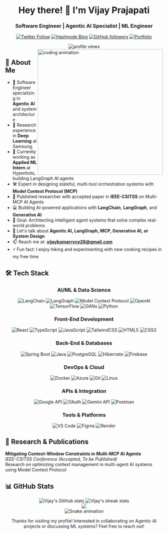 <div align="center">
  
# Hey there! 👋 I'm Vijay Prajapati

### Software Engineer | Agentic AI Specialist | ML Engineer

[![Twitter Follow](https://img.shields.io/twitter/follow/vijayk_360?logo=twitter&style=for-the-badge)](https://twitter.com/vijayk_360)
[![Hashnode Blog](https://img.shields.io/badge/Hashnode-Blog-2962FF?style=for-the-badge&logo=hashnode)](https://vijayprajapati.hashnode.dev/)
[![GitHub followers](https://img.shields.io/github/followers/vijay-2005?logo=github&style=for-the-badge)](https://github.com/vijay-2005)
[![Portfolio](https://img.shields.io/badge/Portfolio-vijay.software-00C853?style=for-the-badge&logo=google-chrome&logoColor=white)](https://www.vijay.software)

<img src="https://komarev.com/ghpvc/?username=vijay-2005&label=Profile%20views&color=0e75b6&style=flat" alt="profile views" />

</div>

<img align="right" width="400" src="https://raw.githubusercontent.com/gist/MedRedha/fd8e2481bde2610c96b9aafde543879c/raw/88624e8d31c4295973dcb7c900dacf0edc0a6d99/coding.gif" alt="coding animation">

## 💫 About Me
- 🤖 Software Engineer specializing in **Agentic AI** and system architecture
- 🔬 Research experience in **Deep Learning** at Samsung.
- 🚀 Currently working as **Applied ML Intern** at Hyperbots, building LangGraph AI agents
- 🛠️ Expert in designing stateful, multi-tool orchestration systems with **Model Context Protocol (MCP)**
- 📝 Published researcher with accepted paper in **IEEE-CSITSS** on Multi-MCP AI Agents
- 💻 Building AI-powered applications with **LangChain**, **LangGraph**, and **Generative AI**
- 🎯 Goal: Architecting intelligent agent systems that solve complex real-world problems
- 💬 Let's talk about **Agentic AI, LangGraph, MCP, Generative AI, or System Design**
- 📫 Reach me at: **vijaykumarrvce26@gmail.com**
- ⚡ Fun fact: I enjoy hiking and experimenting with new cooking recipes in my free time

## 🛠️ Tech Stack
<div align="center">

  ### AI/ML & Data Science
  
  ![LangChain](https://img.shields.io/badge/LangChain-121212?style=for-the-badge&logo=chainlink&logoColor=white)
  ![LangGraph](https://img.shields.io/badge/LangGraph-FF6B6B?style=for-the-badge&logo=graphql&logoColor=white)
  ![Model Context Protocol](https://img.shields.io/badge/MCP-4A90E2?style=for-the-badge&logo=protocol&logoColor=white)
  ![OpenAI](https://img.shields.io/badge/OpenAI-412991?style=for-the-badge&logo=openai&logoColor=white)
  ![TensorFlow](https://img.shields.io/badge/TensorFlow-FF6F00?style=for-the-badge&logo=tensorflow&logoColor=white)
  ![GANs](https://img.shields.io/badge/Generative_AI-00D9FF?style=for-the-badge&logo=ai&logoColor=black)
  ![Python](https://img.shields.io/badge/Python-3776AB?style=for-the-badge&logo=python&logoColor=white)

  ### Front-End Development
  
  ![React](https://img.shields.io/badge/React-61DAFB?style=for-the-badge&logo=react&logoColor=black)
  ![TypeScript](https://img.shields.io/badge/TypeScript-3178C6?style=for-the-badge&logo=typescript&logoColor=white)
  ![JavaScript](https://img.shields.io/badge/JavaScript-F7DF1E?style=for-the-badge&logo=javascript&logoColor=black)
  ![TailwindCSS](https://img.shields.io/badge/Tailwind_CSS-38B2AC?style=for-the-badge&logo=tailwind-css&logoColor=white)
  ![HTML5](https://img.shields.io/badge/HTML5-E34F26?style=for-the-badge&logo=html5&logoColor=white)
  ![CSS3](https://img.shields.io/badge/CSS3-1572B6?style=for-the-badge&logo=css3&logoColor=white)
  
  ### Back-End & Databases
  
  ![Spring Boot](https://img.shields.io/badge/Spring_Boot-6DB33F?style=for-the-badge&logo=spring-boot&logoColor=white)
  ![Java](https://img.shields.io/badge/Java-ED8B00?style=for-the-badge&logo=openjdk&logoColor=white)
  ![PostgreSQL](https://img.shields.io/badge/PostgreSQL-316192?style=for-the-badge&logo=postgresql&logoColor=white)
  ![Hibernate](https://img.shields.io/badge/Hibernate-59666C?style=for-the-badge&logo=hibernate&logoColor=white)
  ![Firebase](https://img.shields.io/badge/Firebase-FFCA28?style=for-the-badge&logo=firebase&logoColor=black)
  
  ### DevOps & Cloud
  
  ![Docker](https://img.shields.io/badge/Docker-2496ED?style=for-the-badge&logo=docker&logoColor=white)
  ![Azure](https://img.shields.io/badge/Azure-0089D6?style=for-the-badge&logo=microsoft-azure&logoColor=white)
  ![Git](https://img.shields.io/badge/Git-F05032?style=for-the-badge&logo=git&logoColor=white)
  ![Linux](https://img.shields.io/badge/Linux-FCC624?style=for-the-badge&logo=linux&logoColor=black)
  
  ### APIs & Integration
  
  ![Google API](https://img.shields.io/badge/Google_API-4285F4?style=for-the-badge&logo=google&logoColor=white)
  ![OAuth](https://img.shields.io/badge/OAuth-3C873A?style=for-the-badge&logo=auth0&logoColor=white)
  ![Gemini API](https://img.shields.io/badge/Gemini_API-8E75B2?style=for-the-badge&logo=google-gemini&logoColor=white)
  ![Postman](https://img.shields.io/badge/Postman-FF6C37?style=for-the-badge&logo=postman&logoColor=white)

  ### Tools & Platforms
  
  ![VS Code](https://img.shields.io/badge/VS_Code-007ACC?style=for-the-badge&logo=visual-studio-code&logoColor=white)
  ![Figma](https://img.shields.io/badge/Figma-F24E1E?style=for-the-badge&logo=figma&logoColor=white)
  ![Render](https://img.shields.io/badge/Render-46E3B7?style=for-the-badge&logo=render&logoColor=white)
</div>

## 🔬 Research & Publications

**Mitigating Context-Window Constraints in Multi-MCP AI Agents**  
*IEEE-CSITSS Conference (Accepted, To be Published)*  
Research on optimizing context management in multi-agent AI systems using Model Context Protocol



## 📊 GitHub Stats

<div align="center">
  <img src="https://github-readme-stats.vercel.app/api?username=vijay-2005&show_icons=true&theme=tokyonight" alt="Vijay's GitHub stats" />
  <img src="https://streak-stats.demolab.com/?user=vijay-2005&theme=tokyonight" alt="Vijay's streak stats" />
</div>

<div align="center">
  <img src="https://github-readme-stats.vercel.app/api/top-langs/?username=vijay-2005&layout=compact&theme=tokyonight&t=1" />
</div>

<div align="center">
  <img src="https://camo.githubusercontent.com/14a646a2ab516c4af8961aa726117a10597be3f0e8d2711d716217fd544a2bd5/68747470733a2f2f70726f66696c652d726561646d652d67656e657261746f722e636f6d2f6173736574732f736e616b652e737667" alt="Snake animation" />
</div>




<div align="center">
  <p>Thanks for visiting my profile! Interested in collaborating on Agentic AI projects or discussing ML systems? Feel free to reach out!</p>
  
  
</div>
